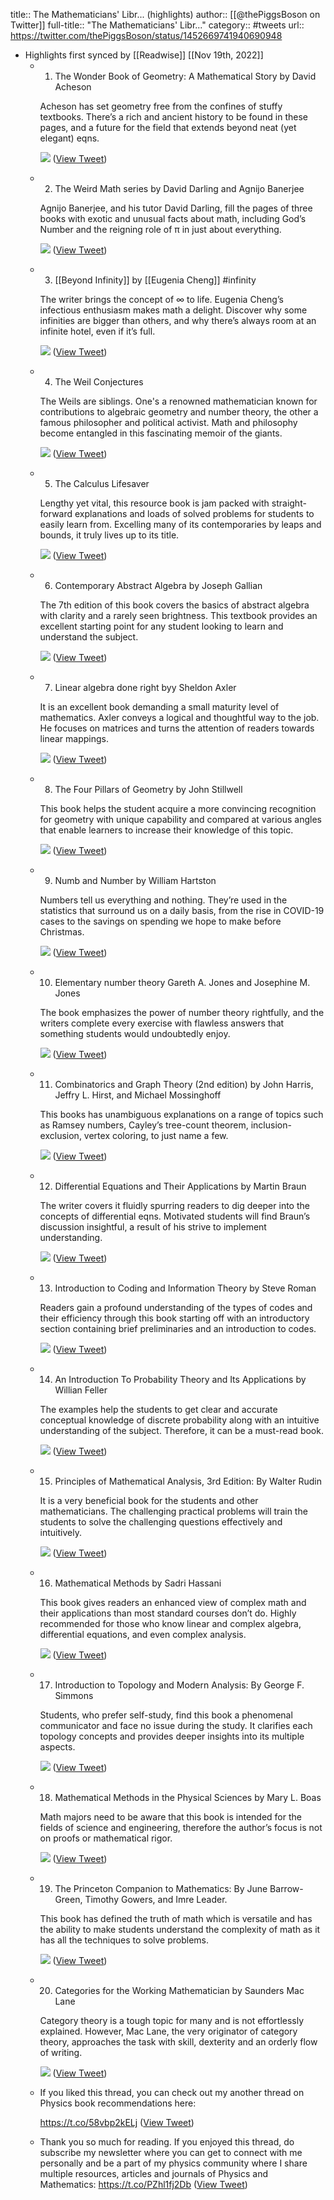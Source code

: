 title:: The Mathematicians' Libr... (highlights)
author:: [[@thePiggsBoson on Twitter]]
full-title:: "The Mathematicians' Libr..."
category:: #tweets
url:: https://twitter.com/thePiggsBoson/status/1452669741940690948

- Highlights first synced by [[Readwise]] [[Nov 19th, 2022]]
	- 1) The Wonder Book of Geometry: A Mathematical Story by David Acheson
	  
	  Acheson has set geometry free from the confines of stuffy textbooks. There’s a rich and ancient history to be found in these pages, and a future for the field that extends beyond neat (yet elegant) eqns. 
	  
	  ![](https://pbs.twimg.com/media/FCjeUsUVIAYo28D.jpg) ([View Tweet](https://twitter.com/thePiggsBoson/status/1452669744566263810))
	- 2) The Weird Math series by David Darling and Agnijo Banerjee
	  
	  Agnijo Banerjee, and his tutor David Darling, fill the pages of three books with exotic and unusual facts about math, including God’s Number and the reigning role of π in just about everything. 
	  
	  ![](https://pbs.twimg.com/media/FCjezOwVIAAjT0i.jpg) ([View Tweet](https://twitter.com/thePiggsBoson/status/1452669755429556224))
	- 3) [[Beyond Infinity]] by [[Eugenia Cheng]] #infinity
	  
	  The writer brings the concept of ∞ to life. Eugenia Cheng’s infectious enthusiasm makes math a delight. Discover why some infinities are bigger than others, and why there’s always room at an infinite hotel, even if it’s full. 
	  
	  ![](https://pbs.twimg.com/media/FCjfWzRVUAABHPq.jpg) ([View Tweet](https://twitter.com/thePiggsBoson/status/1452669757996494853))
	- 4) The Weil Conjectures
	  
	  The Weils are siblings. One's a renowned mathematician known for contributions to algebraic geometry and number theory, the other a famous philosopher and political activist. Math and philosophy become entangled in this fascinating memoir of the giants. 
	  
	  ![](https://pbs.twimg.com/media/FCjgDoFUUAIFAVA.jpg) ([View Tweet](https://twitter.com/thePiggsBoson/status/1452669760684974082))
	- 5) The Calculus Lifesaver
	  
	  Lengthy yet vital, this resource book is jam packed with straight-forward explanations and loads of solved problems for students to easily learn from. Excelling many of its contemporaries by leaps and bounds, it truly lives up to its title. 
	  
	  ![](https://pbs.twimg.com/media/FCjgPK4VEAQlKVA.jpg) ([View Tweet](https://twitter.com/thePiggsBoson/status/1452669765793636355))
	- 6) Contemporary Abstract Algebra by Joseph Gallian
	  
	  The 7th edition of this book covers the basics of abstract algebra with clarity and a rarely seen brightness. This textbook provides an excellent starting point for any student looking to learn and understand the subject. 
	  
	  ![](https://pbs.twimg.com/media/FCjhHoUVQAk3LZt.jpg) ([View Tweet](https://twitter.com/thePiggsBoson/status/1452669768100507648))
	- 7) Linear algebra done right byy Sheldon Axler
	  
	  It is an excellent book demanding a small maturity level of mathematics. Axler conveys a logical and thoughtful way to the job. He focuses on matrices and turns the attention of readers towards linear mappings. 
	  
	  ![](https://pbs.twimg.com/media/FCjhbdJVIAIPnR0.jpg) ([View Tweet](https://twitter.com/thePiggsBoson/status/1452669770436730883))
	- 8) The Four Pillars of Geometry by John Stillwell
	  
	  This book helps the student acquire a more convincing recognition for geometry with unique capability and compared at various angles that enable learners to increase their knowledge of this topic. 
	  
	  ![](https://pbs.twimg.com/media/FCjhm-hVEAYj0KO.jpg) ([View Tweet](https://twitter.com/thePiggsBoson/status/1452669773012094978))
	- 9) Numb and Number by William Hartston
	  
	  Numbers tell us everything and nothing. They’re used in the statistics that surround us on a daily basis, from the rise in COVID-19 cases to the savings on spending we hope to make before Christmas. 
	  
	  ![](https://pbs.twimg.com/media/FCjiGnvVcAACbvk.jpg) ([View Tweet](https://twitter.com/thePiggsBoson/status/1452669778871472128))
	- 10) Elementary number theory Gareth A. Jones and Josephine M. Jones
	  
	  The book emphasizes the power of number theory rightfully, and the writers complete every exercise with flawless answers that something students would undoubtedly enjoy. 
	  
	  ![](https://pbs.twimg.com/media/FCjiRWTUUAMKWIG.jpg) ([View Tweet](https://twitter.com/thePiggsBoson/status/1452669781639761923))
	- 11) Combinatorics and Graph Theory (2nd edition)
	  by John Harris, Jeffry L. Hirst, and Michael Mossinghoff
	  
	  This books has unambiguous explanations on a range of  topics such as Ramsey numbers, Cayley’s tree-count theorem, inclusion-exclusion, vertex coloring, to just name a few. 
	  
	  ![](https://pbs.twimg.com/media/FCjjx2kVcAc9WZg.jpg) ([View Tweet](https://twitter.com/thePiggsBoson/status/1452669787511820290))
	- 12) Differential Equations and Their Applications
	  by Martin Braun
	  
	  The writer covers it fluidly spurring readers to dig deeper into the concepts of differential eqns. Motivated students will find Braun’s discussion insightful, a result of his strive to implement understanding. 
	  
	  ![](https://pbs.twimg.com/media/FCjklM6VUAM3K62.jpg) ([View Tweet](https://twitter.com/thePiggsBoson/status/1452669790267457536))
	- 13) Introduction to Coding and Information Theory
	  by Steve Roman  
	  
	  Readers gain a profound understanding of the types of codes and their efficiency through this book starting off with an introductory section containing brief preliminaries and an introduction to codes. 
	  
	  ![](https://pbs.twimg.com/media/FCjlUJRVcAMEyLL.jpg) ([View Tweet](https://twitter.com/thePiggsBoson/status/1452669795258617856))
	- 14) An Introduction To Probability Theory and Its Applications by Willian Feller
	  
	  The examples help the students to get clear and accurate conceptual knowledge of discrete probability along with an intuitive understanding of the subject. Therefore, it can be a must-read book. 
	  
	  ![](https://pbs.twimg.com/media/FCjlsWcVcAEgwOj.jpg) ([View Tweet](https://twitter.com/thePiggsBoson/status/1452669797620011008))
	- 15) Principles of Mathematical Analysis, 3rd Edition: By Walter Rudin
	  
	  It is a very beneficial book for the students and other mathematicians. The challenging practical problems will train the students to solve the challenging questions effectively and intuitively. 
	  
	  ![](https://pbs.twimg.com/media/FCjl-FtUcAUYChM.jpg) ([View Tweet](https://twitter.com/thePiggsBoson/status/1452669803425001473))
	- 16) Mathematical Methods by Sadri Hassani
	  
	  This book gives readers an enhanced view of complex math and their applications than most standard courses don’t do. Highly recommended for those who know linear and complex algebra, differential equations, and even complex analysis. 
	  
	  ![](https://pbs.twimg.com/media/FCjnJngVQAUN8hU.jpg) ([View Tweet](https://twitter.com/thePiggsBoson/status/1452669808625930242))
	- 17) Introduction to Topology and Modern Analysis: By George F. Simmons
	  
	  Students, who prefer self-study, find this book a phenomenal communicator and face no issue during the study. It clarifies each topology concepts and provides deeper insights into its multiple aspects. 
	  
	  ![](https://pbs.twimg.com/media/FCjoGxaVIAMlk5w.jpg) ([View Tweet](https://twitter.com/thePiggsBoson/status/1452669813721952259))
	- 18) Mathematical Methods in the Physical Sciences
	  by Mary L. Boas
	  
	  Math majors need to be aware that this book is intended for the fields of science and engineering, therefore the author’s focus is not on proofs or mathematical rigor. 
	  
	  ![](https://pbs.twimg.com/media/FCjoVUKVkAUf9iH.jpg) ([View Tweet](https://twitter.com/thePiggsBoson/status/1452669819153567748))
	- 19) The Princeton Companion to Mathematics: By June Barrow-Green, Timothy Gowers, and Imre Leader.
	  
	  This book has defined the truth of math which is versatile and has the ability to make students understand the complexity of math as it has all the techniques to solve problems. 
	  
	  ![](https://pbs.twimg.com/media/FCjpCEJVkAAsYqd.jpg) ([View Tweet](https://twitter.com/thePiggsBoson/status/1452669821435334659))
	- 20) Categories for the Working Mathematician
	  by Saunders Mac Lane
	  
	  Category theory is a tough topic for many and is not effortlessly explained. However, Mac Lane, the very originator of category theory, approaches the task with skill, dexterity and an orderly flow of writing. 
	  
	  ![](https://pbs.twimg.com/media/FCjpRgfVcAcwKNI.jpg) ([View Tweet](https://twitter.com/thePiggsBoson/status/1452669829085683723))
	- If you liked this thread, you can check out my another thread on Physics book recommendations here:
	  
	  https://t.co/58vbp2kELj ([View Tweet](https://twitter.com/thePiggsBoson/status/1452669831354863617))
	- Thank you so much for reading. If you enjoyed this thread, do subscribe my newsletter where you can get to connect with me personally and be a part of my physics community where I share multiple resources, articles and journals of Physics and Mathematics:
	  https://t.co/PZhl1fj2Db ([View Tweet](https://twitter.com/thePiggsBoson/status/1452669833749794818))